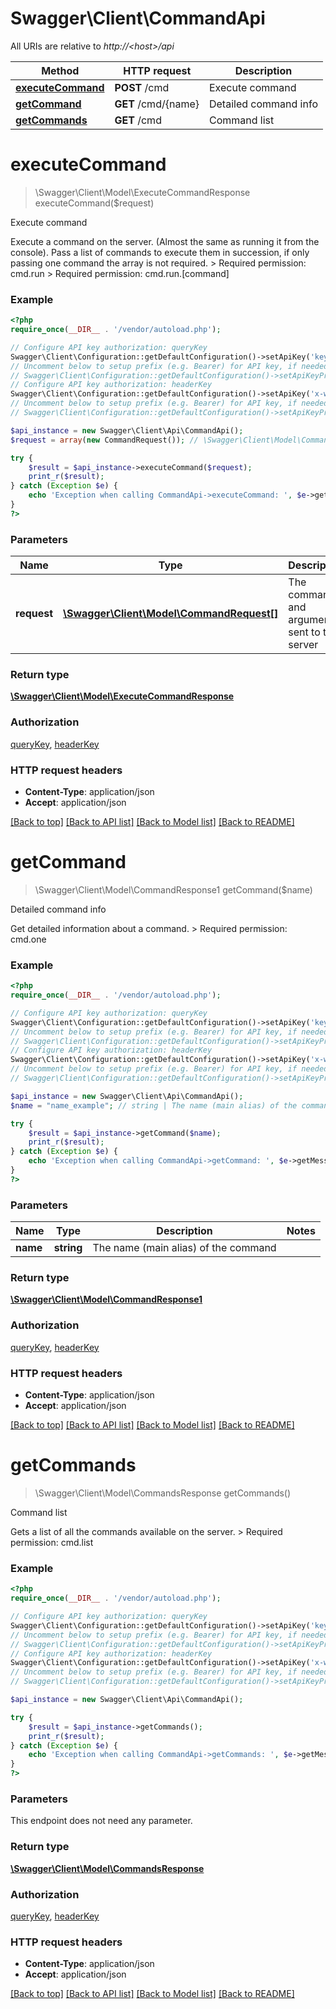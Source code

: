 # Swagger\Client\CommandApi

All URIs are relative to *http://&lt;host&gt;/api*

Method | HTTP request | Description
------------- | ------------- | -------------
[**executeCommand**](CommandApi.md#executeCommand) | **POST** /cmd | Execute command
[**getCommand**](CommandApi.md#getCommand) | **GET** /cmd/{name} | Detailed command info
[**getCommands**](CommandApi.md#getCommands) | **GET** /cmd | Command list


# **executeCommand**
> \Swagger\Client\Model\ExecuteCommandResponse executeCommand($request)

Execute command

Execute a command on the server. (Almost the same as running it from the console). Pass a list of commands to execute them in succession, if only passing one command the array is not required.  > Required permission: cmd.run > Required permission: cmd.run.[command]

### Example
```php
<?php
require_once(__DIR__ . '/vendor/autoload.php');

// Configure API key authorization: queryKey
Swagger\Client\Configuration::getDefaultConfiguration()->setApiKey('key', 'YOUR_API_KEY');
// Uncomment below to setup prefix (e.g. Bearer) for API key, if needed
// Swagger\Client\Configuration::getDefaultConfiguration()->setApiKeyPrefix('key', 'Bearer');
// Configure API key authorization: headerKey
Swagger\Client\Configuration::getDefaultConfiguration()->setApiKey('x-webapi-key', 'YOUR_API_KEY');
// Uncomment below to setup prefix (e.g. Bearer) for API key, if needed
// Swagger\Client\Configuration::getDefaultConfiguration()->setApiKeyPrefix('x-webapi-key', 'Bearer');

$api_instance = new Swagger\Client\Api\CommandApi();
$request = array(new CommandRequest()); // \Swagger\Client\Model\CommandRequest[] | The command and arguments sent to the server

try {
    $result = $api_instance->executeCommand($request);
    print_r($result);
} catch (Exception $e) {
    echo 'Exception when calling CommandApi->executeCommand: ', $e->getMessage(), PHP_EOL;
}
?>
```

### Parameters

Name | Type | Description  | Notes
------------- | ------------- | ------------- | -------------
 **request** | [**\Swagger\Client\Model\CommandRequest[]**](../Model/CommandRequest.md)| The command and arguments sent to the server |

### Return type

[**\Swagger\Client\Model\ExecuteCommandResponse**](../Model/ExecuteCommandResponse.md)

### Authorization

[queryKey](../../README.md#queryKey), [headerKey](../../README.md#headerKey)

### HTTP request headers

 - **Content-Type**: application/json
 - **Accept**: application/json

[[Back to top]](#) [[Back to API list]](../../README.md#documentation-for-api-endpoints) [[Back to Model list]](../../README.md#documentation-for-models) [[Back to README]](../../README.md)

# **getCommand**
> \Swagger\Client\Model\CommandResponse1 getCommand($name)

Detailed command info

Get detailed information about a command.  > Required permission: cmd.one

### Example
```php
<?php
require_once(__DIR__ . '/vendor/autoload.php');

// Configure API key authorization: queryKey
Swagger\Client\Configuration::getDefaultConfiguration()->setApiKey('key', 'YOUR_API_KEY');
// Uncomment below to setup prefix (e.g. Bearer) for API key, if needed
// Swagger\Client\Configuration::getDefaultConfiguration()->setApiKeyPrefix('key', 'Bearer');
// Configure API key authorization: headerKey
Swagger\Client\Configuration::getDefaultConfiguration()->setApiKey('x-webapi-key', 'YOUR_API_KEY');
// Uncomment below to setup prefix (e.g. Bearer) for API key, if needed
// Swagger\Client\Configuration::getDefaultConfiguration()->setApiKeyPrefix('x-webapi-key', 'Bearer');

$api_instance = new Swagger\Client\Api\CommandApi();
$name = "name_example"; // string | The name (main alias) of the command

try {
    $result = $api_instance->getCommand($name);
    print_r($result);
} catch (Exception $e) {
    echo 'Exception when calling CommandApi->getCommand: ', $e->getMessage(), PHP_EOL;
}
?>
```

### Parameters

Name | Type | Description  | Notes
------------- | ------------- | ------------- | -------------
 **name** | **string**| The name (main alias) of the command |

### Return type

[**\Swagger\Client\Model\CommandResponse1**](../Model/CommandResponse1.md)

### Authorization

[queryKey](../../README.md#queryKey), [headerKey](../../README.md#headerKey)

### HTTP request headers

 - **Content-Type**: application/json
 - **Accept**: application/json

[[Back to top]](#) [[Back to API list]](../../README.md#documentation-for-api-endpoints) [[Back to Model list]](../../README.md#documentation-for-models) [[Back to README]](../../README.md)

# **getCommands**
> \Swagger\Client\Model\CommandsResponse getCommands()

Command list

Gets a list of all the commands available on the server.  > Required permission: cmd.list

### Example
```php
<?php
require_once(__DIR__ . '/vendor/autoload.php');

// Configure API key authorization: queryKey
Swagger\Client\Configuration::getDefaultConfiguration()->setApiKey('key', 'YOUR_API_KEY');
// Uncomment below to setup prefix (e.g. Bearer) for API key, if needed
// Swagger\Client\Configuration::getDefaultConfiguration()->setApiKeyPrefix('key', 'Bearer');
// Configure API key authorization: headerKey
Swagger\Client\Configuration::getDefaultConfiguration()->setApiKey('x-webapi-key', 'YOUR_API_KEY');
// Uncomment below to setup prefix (e.g. Bearer) for API key, if needed
// Swagger\Client\Configuration::getDefaultConfiguration()->setApiKeyPrefix('x-webapi-key', 'Bearer');

$api_instance = new Swagger\Client\Api\CommandApi();

try {
    $result = $api_instance->getCommands();
    print_r($result);
} catch (Exception $e) {
    echo 'Exception when calling CommandApi->getCommands: ', $e->getMessage(), PHP_EOL;
}
?>
```

### Parameters
This endpoint does not need any parameter.

### Return type

[**\Swagger\Client\Model\CommandsResponse**](../Model/CommandsResponse.md)

### Authorization

[queryKey](../../README.md#queryKey), [headerKey](../../README.md#headerKey)

### HTTP request headers

 - **Content-Type**: application/json
 - **Accept**: application/json

[[Back to top]](#) [[Back to API list]](../../README.md#documentation-for-api-endpoints) [[Back to Model list]](../../README.md#documentation-for-models) [[Back to README]](../../README.md)


